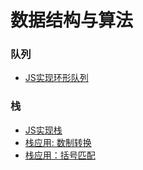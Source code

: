 # 数据结构与算法

### 队列
- [JS实现环形队列](https://github.com/BadWaka/data-structure-algorithm/blob/master/queue)

### 栈
- [JS实现栈](https://github.com/BadWaka/data-structure-algorithm/blob/master/stack)
- [栈应用: 数制转换](https://github.com/BadWaka/data-structure-algorithm/blob/master/stack/numberConversion.html)
- [栈应用：括号匹配](https://github.com/BadWaka/data-structure-algorithm/blob/master/stack/bracketMatching.html)